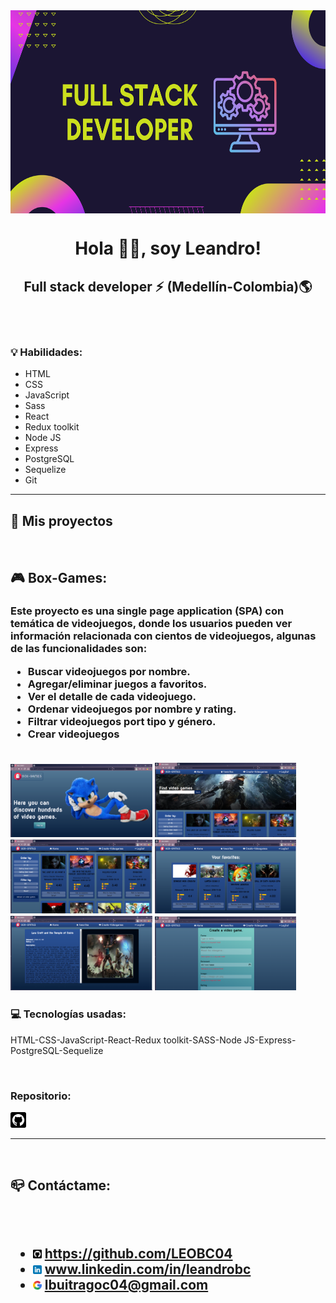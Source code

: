 <img align="center" src='./assets/banner/FULL STACK DEVELOPER.png' alt="banner" height="325" width="850"/>

<h1 align="center">Hola 🙋‍♂️, soy Leandro!</h1>
<h2 align="center">Full stack developer ⚡ (Medellín-Colombia)🌎</h2>
<br/>
<br/>


<h3 align="left">💡 Habilidades:</h3>

<ul>
  <li>HTML</li>
  <li>CSS</li>
  <li>JavaScript</li>
  <li>Sass</li>
  <li>React</li>
  <li>Redux toolkit</li>
  <li>Node JS</li>
  <li>Express</li>
  <li>PostgreSQL</li>
  <li>Sequelize</li>
  <li>Git</li>
</ul>

---

<h2>📁 Mis proyectos</h2>
<br/>

<h2>🎮 Box-Games:<h3>

<p>Este proyecto es una single page application (SPA) con temática de videojuegos, donde los usuarios pueden ver información relacionada con cientos de videojuegos, algunas de las funcionalidades son: </p>

<ul>
  <li>Buscar videojuegos por nombre.</li>
  <li>Agregar/eliminar juegos a favoritos.</li>
  <li>Ver el detalle de cada videojuego. </li>
  <li>Ordenar videojuegos por nombre y rating. </li>
  <li>Filtrar videojuegos port tipo y género. </li>
  <li>Crear videojuegos</li>
</ul>
<br/>

<img src='./assets/BOX-GAMES/landingPage.PNG' alt="landingPage" width="45%" height="45%" />
<img src='./assets/BOX-GAMES/home.PNG' alt="home" width="45%" height="45%" />
<img src='./assets/BOX-GAMES/home1.PNG' alt="home1" width="45%" height="45%" />
<img src='./assets/BOX-GAMES/favorites.PNG' alt="favorites" width="45%" height="45%" />
<img src='./assets/BOX-GAMES/detail.PNG' alt="detail" width="45%" height="45%"/>
<img src='./assets/BOX-GAMES/form.PNG' alt="form" width="45%" height="45%" />

<br/>

<h3>💻 Tecnologías usadas: </h3><p>HTML-CSS-JavaScript-React-Redux toolkit-SASS-Node JS-Express-PostgreSQL-Sequelize</p>
<br/>

<h3>Repositorio:</h3>

<a href="https://github.com/LEOBC04/BOX-GAMES.git"><img src='./assets/icons/signo-de-github.png' width=5% height=5%/></a>

---
<br/>

<h2>📪 Contáctame:<h2/>
<br/>
<ul>
  <li><img src='./assets/icons/signo-de-github.png' width=3%/> <a href="https://github.com/LEOBC04">https://github.com/LEOBC04</a></li>
  <li><img src='./assets/icons/linkedin.png' width=3%/> <a href="https://www.linkedin.com/in/leandrobc/">www.linkedin.com/in/leandrobc</a></li>
  <li><img src='./assets/icons/google.png' width=3%/> <a href="lbuitragoc04@gmail.com">lbuitragoc04@gmail.com</a></li>
</ul>


